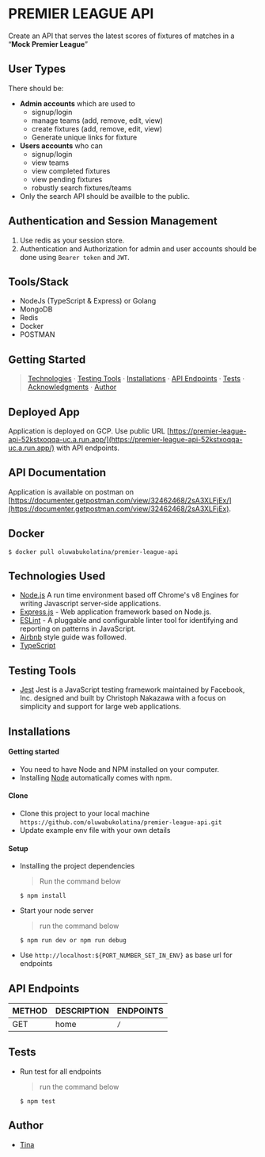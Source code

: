 # PREMIER LEAGUE API
Create an API that serves the latest scores of fixtures of matches in a “**Mock Premier League**”
## User Types
There should be:
- **Admin accounts** which are used to
  - signup/login
  - manage teams (add, remove, edit, view)
  - create fixtures (add, remove, edit, view)
  - Generate unique links for fixture
- **Users accounts** who can
  - signup/login
  - view teams
  - view completed fixtures
  - view pending fixtures
  - robustly search fixtures/teams
- Only the search API should be availble to the public.
## Authentication and Session Management
1. Use redis as your session store.
2. Authentication and Authorization for admin and user accounts should be done using `Bearer token` and `JWT`.

## Tools/Stack
- NodeJs (TypeScript & Express) or Golang
- MongoDB
- Redis
- Docker
- POSTMAN


## Getting Started
> [Technologies](#technologies-used) &middot; [Testing Tools](#testing-tools) &middot; [Installations](#installations)
> &middot; [API Endpoints](#api-endpoints) &middot; [Tests](#tests) &middot; [Acknowledgments](#acknowledgments)
> &middot; [Author](#author)

## Deployed App
Application is deployed on GCP. Use public
URL [https://premier-league-api-52kstxoqqa-uc.a.run.app/](https://premier-league-api-52kstxoqqa-uc.a.run.app/) with API endpoints.


## API Documentation
Application is available on postman on [https://documenter.getpostman.com/view/32462468/2sA3XLFjEx/](https://documenter.getpostman.com/view/32462468/2sA3XLFjEx).

## Docker
  ```shell
  $ docker pull oluwabukolatina/premier-league-api
  ```

## Technologies Used

- [Node.js](node) A run time environment based off Chrome's v8 Engines for writing Javascript server-side applications.
- [Express.js](https://expressjs.com) - Web application framework based on Node.js.
- [ESLint](https://eslint.org/) - A pluggable and configurable linter tool for identifying and reporting on patterns in
  JavaScript.
- [Airbnb](https://www.npmjs.com/package/eslint-config-airbnb) style guide was followed.
- [TypeScript](https://www.typescriptlang.org/)

## Testing Tools

- [Jest](https://jestjs.io/) Jest is a JavaScript testing framework maintained by Facebook, Inc. designed and built by
  Christoph Nakazawa with a focus on simplicity and support for large web applications.

## Installations

#### Getting started

- You need to have Node and NPM installed on your computer.
- Installing [Node](node) automatically comes with npm.

#### Clone

- Clone this project to your local machine `https://github.com/oluwabukolatina/premier-league-api.git`
- Update example env file with your own details

#### Setup

- Installing the project dependencies
  > Run the command below
  ```shell
  $ npm install
  ```
- Start your node server
  > run the command below
   ```shell
   $ npm run dev or npm run debug
  ```
- Use `http://localhost:${PORT_NUMBER_SET_IN_ENV}` as base url for endpoints

## API Endpoints

| METHOD | DESCRIPTION                             | ENDPOINTS                 |
| ------ | --------------------------------------- | ------------------------- |
| GET    | home               | `/`           |

## Tests

- Run test for all endpoints
  > run the command below
  ```shell
  $ npm test
  ```

## Author

- [Tina](https://github.com/oluwabukolatina)
